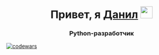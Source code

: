 <h1 align="center">Привет, я <a href="https://daniilshat.ru/" target="_blank">Данил</a> 
<img src="https://github.com/blackcater/blackcater/raw/main/images/Hi.gif" height="32"/></h1>
<h3 align="center">Python-разработчик</h3>

[![codewars](https://www.codewars.com/users/username/badges/micro)](https://www.codewars.com/users/username) 
